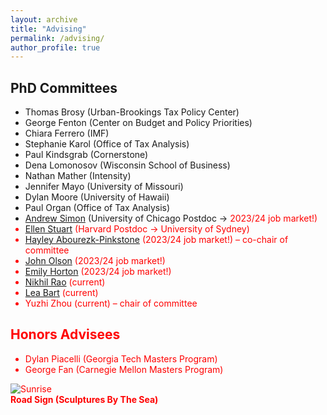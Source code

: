 ```yaml
---
layout: archive
title: "Advising"
permalink: /advising/
author_profile: true
---
```


## PhD Committees

- Thomas Brosy (Urban-Brookings Tax Policy Center)
- George Fenton (Center on Budget and Policy Priorities)
- Chiara Ferrero (IMF)
- Stephanie Karol (Office of Tax Analysis)
- Paul Kindsgrab (Cornerstone)
- Dena Lomonosov (Wisconsin School of Business)
- Nathan Mather (Intensity)
- Jennifer Mayo (University of Missouri)
- Dylan Moore (University of Hawaii)
- Paul Organ (Office of Tax Analysis)
- [Andrew Simon](https://andrewrsimon.com) (University of Chicago Postdoc → <font color=red>2023/24 job market!)
- [Ellen Stuart](https://www.ellenstuart.com) (Harvard Postdoc → University of Sydney)
- [Hayley Abourezk-Pinkstone](https://sites.google.com/view/hayley-abourezk-pinkstone) (<font color=red>2023/24 job market!</font>) – co-chair of committee
- [John Olson](https://www.johnsolson.com) (<font color=red>2023/24 job market!</font>)
- [Emily Horton](https://www.emily-horton.com) (<font color=red>2023/24 job market!</font>)
- [Nikhil Rao](https://lsa.umich.edu/econ/people/phd-students/nikhil-rao.html) (current)
- [Lea Bart](https://www.lea-bart.com/home) (current)
- Yuzhi Zhou (current) – chair of committee


## Honors Advisees

- Dylan Piacelli (Georgia Tech Masters Program)
- George Fan (Carnegie Mellon Masters Program)


![Sunrise](https://ashleycraig.com/images/ooroo.jpg "Road Sign (Sculptures By The Sea)")
<br>**Road Sign (Sculptures By The Sea)**

